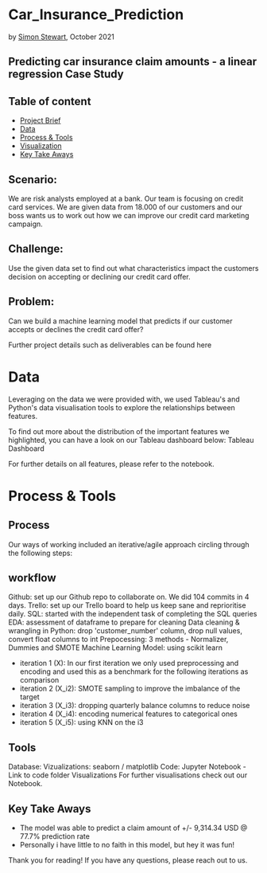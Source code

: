 # Car_Insurance_Prediction

by [Simon Stewart](https://github.com/nomaditect), October 2021


## Predicting car insurance claim amounts - a linear regression Case Study

## Table of content
- [Project Brief](https://github.com/lillaszulyovszky/ironhack-case-study-classification/blob/main/README.md#project-brief)
- [Data](https://github.com/lillaszulyovszky/ironhack-case-study-classification/blob/main/README.md#data)
- [Process & Tools](https://github.com/lillaszulyovszky/ironhack-case-study-classification#process--tools)
- [Visualization](https://github.com/lillaszulyovszky/ironhack-case-study-classification#visualizations)
- [Key Take Aways](https://github.com/lillaszulyovszky/ironhack-case-study-classification#key-take-aways)

## Scenario: 

We are risk analysts employed at a bank. Our team is focusing on credit card services. We are given data from 18.000 of our customers and our boss wants us to work out how we can improve our credit card marketing campaign.

## Challenge: 
Use the given data set to find out what characteristics impact the customers decision on accepting or declining our credit card offer.

## Problem: 
Can we build a machine learning model that predicts if our customer accepts or declines the credit card offer?


Further project details such as deliverables can be found here

# Data
Leveraging on the data we were provided with, we used Tableau's and Python's data visualisation tools to explore the relationships between features.

To find out more about the distribution of the important features we highlighted, you can have a look on our Tableau dashboard below:
Tableau Dashboard

For further details on all features, please refer to the notebook.

# Process & Tools

## Process

Our ways of working included an iterative/agile approach circling through the following steps:

## workflow

Github: set up our Github repo to collaborate on. We did 104 commits in 4 days.
Trello: set up our Trello board to help us keep sane and reprioritise daily.
SQL: started with the independent task of completing the SQL queries
EDA: assessment of dataframe to prepare for cleaning
Data cleaning & wrangling in Python: drop 'customer_number' column, drop null values, convert float columns to int
Prepocessing: 3 methods - Normalizer, Dummies and SMOTE
Machine Learning Model: using scikit learn
- iteration 1 (X): In our first iteration we only used preprocessing and encoding and used this as a benchmark for the following iterations as comparison
- iteration 2 (X_i2): SMOTE sampling to improve the imbalance of the target
- iteration 3 (X_i3): dropping quarterly balance columns to reduce noise
- iteration 4 (X_i4): encoding numerical features to categorical ones
- iteration 5 (X_i5): using KNN on the i3

## Tools

Database: 
Vizualizations: seaborn / matplotlib
Code: Jupyter Notebook - Link to code folder
Visualizations
For further visualisations check out our Notebook.

## Key Take Aways

* The model was able to predict a claim amount of +/- 9,314.34 USD @ 77.7% prediction rate
* Personally i have little to no faith in this model, but hey it was fun!


Thank you for reading!
If you have any questions, please reach out to us.
